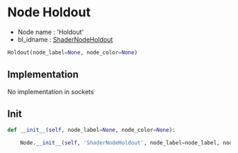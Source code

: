 # Node Holdout

- Node name : 'Holdout'
- bl_idname : [ShaderNodeHoldout](https://docs.blender.org/api/current/bpy.types.ShaderNodeHoldout.html)


``` python
Holdout(node_label=None, node_color=None)
```
## Implementation

No implementation in sockets

## Init

``` python
def __init__(self, node_label=None, node_color=None):

    Node.__init__(self, 'ShaderNodeHoldout', node_label=node_label, node_color=node_color)
```
